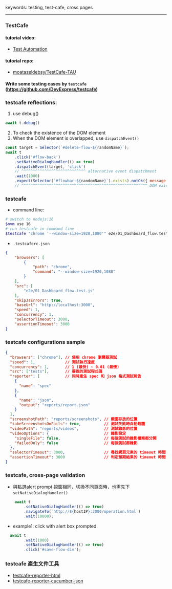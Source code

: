 keywords: testing, test-cafe, cross pages

---

### TestCafe

#### tutorial video:
* [Test Automation](https://testautomationu.applitools.com/testcafe-tutorial/chapter7.7.html)

#### tutorial repo:
* [moatazeldebsy/TestCafe-TAU ](https://github.com/moatazeldebsy/TestCafe-TAU)


#### Write some testing cases by `testcafe`  (https://github.com/DevExpress/testcafe)

### testcafe reflections:
1. use debug() 
```js
await t.debug()
```

2. To check the existence of the DOM element 
3. When the DOM element is overlapped, use `dispatchEvent()`
```js
const target = Selector(`#delete-flow-${randomName}`);
await t
	.click('#flow-back')
	.setNativeDialogHandler(() => true)
	.dispatchEvent(target, 'click')
	// ^^^^^^^^^^^^^^^^^^^^^^^^^^^^ alternative event dispatchment
	.wait(1000)
	.expect(Selector(`#flowbar-${randomName}`).exists).notOk({ message: 'Flow still exist!' });
	// ^^^^^^^^^^^^^^^^^^^^^^^^^^^^^^^^^^^^^^^^^^^^^^^^^^^^^^^ DOM existence check
```

### testcafe
* command line:
```sh
# switch to nodejs:16
$nvm use 16
# run testcafe in command line
$testcafe "chrome '--window-size=1920,1080'" e2e/01_Dashboard_flow.test.js --skip-js-errors
```

* `.testcaferc.json`
```json
{
	"browsers": [
		{
			"path": "chrome",
			"command": "--window-size=1920,1080"
		}
	],
	"src": [
		"e2e/01_Dashboard_flow.test.js"
	],
	"skipJsErrors": true,
	"baseUrl": "http://localhost:3000",
	"speed": 1,
	"concurrency": 1,
	"selectorTimeout": 3000,
	"assertionTimeout": 3000
}
```

### testcafe configurations sample
```json
{
  "browsers": ["chrome"], // 使用 chrome 瀏覽器測試
  "speed": 1,             // 測試執行速度
  "concurrency": 1,       // 1 (最快) ~ 0.01 (最慢)
  "src": ["tests"],       // 要跑的測試程式碼
  "reporter": [           // 同時產生 spec 和 json 格式測試報告
    {
      "name": "spec"
    },
    {
      "name": "json",
      "output": "reports/report.json"
    }
  ],
  "screenshotPath": "reports/screenshots", // 截圖存放的位置
  "takeScreenshotsOnFails": true,          // 測試失敗時自動截圖
  "videoPath": "reports/videos",           // 測試錄影的位置
  "videoOptions": {                        // 錄影設定
    "singleFile": false,                   // 每個測試的錄影檔案都分開
    "failedOnly": false                    // 每個測試都錄影
  },
  "selectorTimeout": 3000,                 // 尋找網頁元素的 timeout 時間 3 秒
  "assertionTimeout": 3000                 // 判定預期結果的 timeout 時間 3 秒
}
```

### testcafe, cross-page validation
 * 與點選alert prompt 視窗相同，切換不同頁面時，也需先下 `setNativeDialogHandler()`
```js
	await t
		.setNativeDialogHandler(() => true)
		.navigateTo(`http://${hostIP}:3000/operation.html`)
		.wait(10000);
```

* example1: click with alert box prompted.
```js 
  await t
		.wait(1000)
		.setNativeDialogHandler(() => true)
		.click('#save-flow-div');
```

### testcafe 產生文件工具
* [testcafe-reporter-html](https://www.npmjs.com/package/testcafe-reporter-html)
* [testcafe-reporter-cucumber-json](https://www.npmjs.com/package/testcafe-reporter-cucumber-json)
